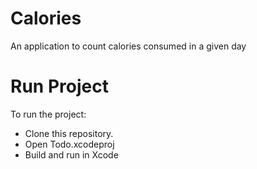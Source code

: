 # Calories
An application to count calories consumed in a given day

# Run Project
To run the project:

* Clone this repository.
* Open Todo.xcodeproj
* Build and run in Xcode
